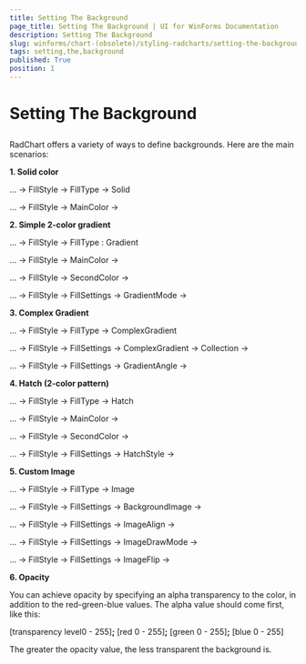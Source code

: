 ```yaml
---
title: Setting The Background
page_title: Setting The Background | UI for WinForms Documentation
description: Setting The Background
slug: winforms/chart-(obsolete)/styling-radcharts/setting-the-background
tags: setting,the,background
published: True
position: 1
---
```


# Setting The Background



## 

RadChart offers a variety of ways to define backgrounds. Here are the main scenarios:



__1. Solid color__

… -> FillStyle -> FillType -> Solid

… -> FillStyle -> MainColor ->



__2. Simple 2-color gradient__

… -> FillStyle -> FillType : Gradient

… -> FillStyle -> MainColor ->

… -> FillStyle -> SecondColor ->

… -> FillStyle -> FillSettings -> GradientMode ->



__3. Complex Gradient__

… -> FillStyle -> FillType -> ComplexGradient

… -> FillStyle -> FillSettings -> ComplexGradient -> Collection ->

… -> FillStyle -> FillSettings -> GradientAngle ->



__4. Hatch (2-color pattern)__

… -> FillStyle -> FillType -> Hatch

… -> FillStyle -> MainColor ->

… -> FillStyle -> SecondColor ->

… -> FillStyle -> FillSettings -> HatchStyle ->



__5. Custom Image__

… -> FillStyle -> FillType -> Image

… -> FillStyle -> FillSettings -> BackgroundImage -> 

… -> FillStyle -> FillSettings -> ImageAlign ->

… -> FillStyle -> FillSettings -> ImageDrawMode ->

… -> FillStyle -> FillSettings -> ImageFlip ->



__6. Opacity__

You can achieve opacity by specifying an alpha transparency to the color, in addition to the red-green-blue values. The alpha value should come first, like this:



[transparency level0 - 255]__;__ [red 0 - 255]__;__ [green 0 - 255]__;__ [blue 0 - 255]



The greater the opacity value, the less transparent the background is.


